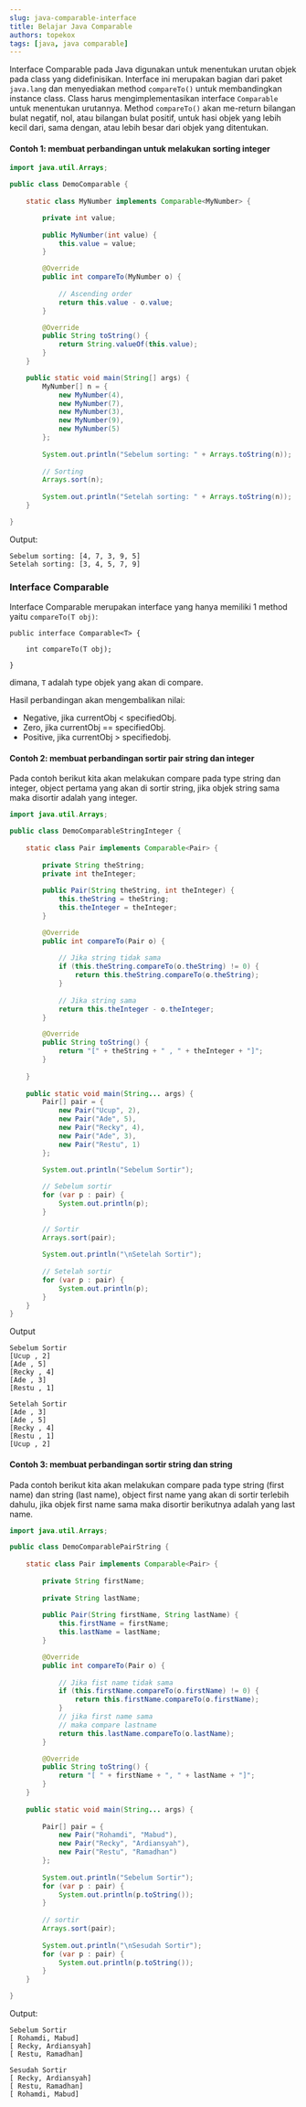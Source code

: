 ```yaml
---
slug: java-comparable-interface
title: Belajar Java Comparable
authors: topekox
tags: [java, java comparable]
---
```


Interface Comparable pada Java digunakan untuk menentukan urutan objek pada class yang didefinisikan. Interface ini merupakan bagian dari paket `java.lang` dan menyediakan method `compareTo()` untuk membandingkan instance class. Class harus mengimplementasikan interface `Comparable` untuk menentukan urutannya. Method `compareTo()` akan me-return bilangan bulat negatif, nol, atau bilangan bulat positif, untuk hasi objek yang lebih kecil dari, sama dengan, atau lebih besar dari objek yang ditentukan.

<!--truncate-->

#### Contoh 1: membuat perbandingan untuk melakukan sorting integer

```java
import java.util.Arrays;

public class DemoComparable {
	
	static class MyNumber implements Comparable<MyNumber> {

		private int value;
		
		public MyNumber(int value) {
			this.value = value;
		}

		@Override
		public int compareTo(MyNumber o) {
			
			// Ascending order
			return this.value - o.value;
		}

		@Override
		public String toString() {
			return String.valueOf(this.value);
		}		
	}

	public static void main(String[] args) {
		MyNumber[] n = {
			new MyNumber(4),	
			new MyNumber(7),	
			new MyNumber(3),	
			new MyNumber(9),	
			new MyNumber(5)	
		};
		
		System.out.println("Sebelum sorting: " + Arrays.toString(n));
		
		// Sorting
		Arrays.sort(n);
		
		System.out.println("Setelah sorting: " + Arrays.toString(n));		
	}

}
```

Output:

```
Sebelum sorting: [4, 7, 3, 9, 5]
Setelah sorting: [3, 4, 5, 7, 9]
```

### Interface Comparable

Interface Comparable merupakan interface yang hanya memiliki 1 method yaitu `compareTo(T obj)`:

```
public interface Comparable<T> {

    int compareTo(T obj);

}
```


dimana, `T` adalah type objek yang akan di compare.

Hasil perbandingan akan mengembalikan nilai:

* Negative, jika currentObj < specifiedObj.
* Zero, jika currentObj == specifiedObj.
* Positive, jika currentObj > specifiedobj.

#### Contoh 2: membuat perbandingan sortir pair string dan integer

Pada contoh berikut kita akan melakukan compare pada type string dan integer, object pertama yang akan di sortir string, jika objek string sama maka disortir adalah yang integer.

```java
import java.util.Arrays;

public class DemoComparableStringInteger {
	
	static class Pair implements Comparable<Pair> {
		
		private String theString;
		private int theInteger;
		
		public Pair(String theString, int theInteger) {
			this.theString = theString;
			this.theInteger = theInteger;
		}

		@Override
		public int compareTo(Pair o) {
			
			// Jika string tidak sama
			if (this.theString.compareTo(o.theString) != 0) {
				return this.theString.compareTo(o.theString);
			}
			
			// Jika string sama
			return this.theInteger - o.theInteger;
		}

		@Override
		public String toString() {
			return "[" + theString + " , " + theInteger + "]";
		}
		
	}
	
	public static void main(String... args) {
		Pair[] pair = {
			new Pair("Ucup", 2),
			new Pair("Ade", 5),
			new Pair("Recky", 4),
			new Pair("Ade", 3),
			new Pair("Restu", 1)			
		};
		
		System.out.println("Sebelum Sortir");

		// Sebelum sortir
		for (var p : pair) {
			System.out.println(p);
		}
		
		// Sortir
		Arrays.sort(pair);
		
		System.out.println("\nSetelah Sortir");
		
		// Setelah sortir
		for (var p : pair) {
			System.out.println(p);
		}		
	}
}
```

Output

```
Sebelum Sortir
[Ucup , 2]
[Ade , 5]
[Recky , 4]
[Ade , 3]
[Restu , 1]

Setelah Sortir
[Ade , 3]
[Ade , 5]
[Recky , 4]
[Restu , 1]
[Ucup , 2]
```

#### Contoh 3: membuat perbandingan sortir string dan string

Pada contoh berikut kita akan melakukan compare pada type string (first name) dan string (last name), object first name yang akan di sortir terlebih dahulu, jika objek first name sama maka disortir berikutnya adalah yang last name.

```java
import java.util.Arrays;

public class DemoComparablePairString {
	
	static class Pair implements Comparable<Pair> {
		
		private String firstName;
		
		private String lastName;
		
		public Pair(String firstName, String lastName) {
			this.firstName = firstName;
			this.lastName = lastName;
		}

		@Override
		public int compareTo(Pair o) {
			
			// Jika fist name tidak sama
			if (this.firstName.compareTo(o.firstName) != 0) {
				return this.firstName.compareTo(o.firstName);
			}
			// jika first name sama
			// maka compare lastname
			return this.lastName.compareTo(o.lastName);
		}

		@Override
		public String toString() {
			return "[ " + firstName + ", " + lastName + "]";
		}
	}
	
	public static void main(String... args) {
		
		Pair[] pair = {
			new Pair("Rohamdi", "Mabud"),	
			new Pair("Recky", "Ardiansyah"),	
			new Pair("Restu", "Ramadhan")	
		};
		
		System.out.println("Sebelum Sortir");
		for (var p : pair) {
			System.out.println(p.toString());
		}
		
		// sortir
		Arrays.sort(pair);
		
		System.out.println("\nSesudah Sortir");
		for (var p : pair) {
			System.out.println(p.toString());
		}
	}

}
```

Output:

```
Sebelum Sortir
[ Rohamdi, Mabud]
[ Recky, Ardiansyah]
[ Restu, Ramadhan]

Sesudah Sortir
[ Recky, Ardiansyah]
[ Restu, Ramadhan]
[ Rohamdi, Mabud]
```